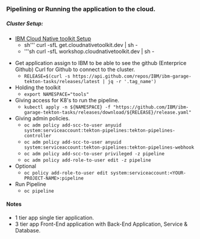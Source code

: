 ### Pipelining or Running the application to the cloud.
##### Cluster Setup:
- [IBM Cloud Native toolkit Setup ](https://cloudnativetoolkit.dev/resources/workshop/setup/)
    - sh''' curl -sfL get.cloudnativetoolkit.dev | sh -
    - '''sh curl -sfL workshop.cloudnativetoolkit.dev | sh - 
* Get application assign to IBM to be able to see the github (Enterprice Github) Curl for Github to connect to the cluster.
  - `RELEASE=$(curl -s https://api.github.com/repos/IBM/ibm-garage-tekton-tasks/releases/latest | jq -r '.tag_name')`
* Holding the toolkit
  - `export NAMESPACE="tools"`
* Giving access for K8's to run the pipeline.
  - `kubectl apply -n ${NAMESPACE} -f "https://github.com/IBM/ibm-garage-tekton-tasks/releases/download/${RELEASE}/release.yaml"`
* Giving admin policies.
  - `oc adm policy add-scc-to-user anyuid system:serviceaccount:tekton-pipelines:tekton-pipelines-controller`
  - `oc adm policy add-scc-to-user anyuid system:serviceaccount:tekton-pipelines:tekton-pipelines-webhook`
  - `oc adm policy add-scc-to-user privileged -z pipeline`
  - `oc adm policy add-role-to-user edit -z pipeline`
* Optional
  - `oc policy add-role-to-user edit system:serviceaccount:<YOUR-PROJECT-NAME>:pipeline`
* Run Pipeline
  - `oc pipeline`

#### Notes
* 1 tier app single tier application.
* 3 tier app Front-End application with Back-End Application, Service & Database.
